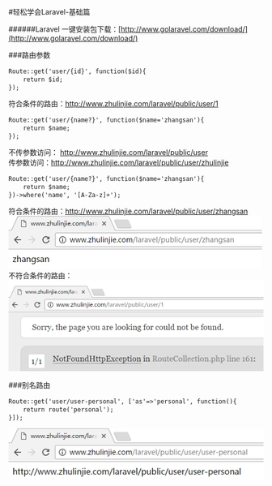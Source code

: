 #轻松学会Laravel-基础篇

######Laravel 一键安装包下载：[http://www.golaravel.com/download/](http://www.golaravel.com/download/)

###路由参数
```
Route::get('user/{id}', function($id){
	return $id;
});
```
符合条件的路由：http://www.zhulinjie.com/laravel/public/user/1

```
Route::get('user/{name?}', function($name='zhangsan'){
	return $name;
});
```
不传参数访问： http://www.zhulinjie.com/laravel/public/user  
传参数访问：http://www.zhulinjie.com/laravel/public/user/zhulinjie

```
Route::get('user/{name?}', function($name='zhangsan'){
	return $name;
})->where('name', '[A-Za-z]+');
```
符合条件的路由：http://www.zhulinjie.com/laravel/public/user/zhangsan
![](image/screenshot_1482508724051.png)
不符合条件的路由：
![](image/screenshot_1482508768893.png)

###别名路由
```
Route::get('user/user-personal', ['as'=>'personal', function(){
	return route('personal');
}]);
```
![](image/screenshot_1482508600989.png)
